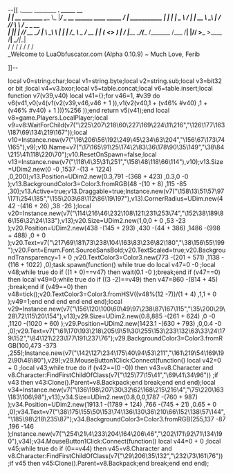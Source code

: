 --[[
 .____                  ________ ___.    _____                           __                
 |    |    __ _______   \_____  \\_ |___/ ____\_ __  ______ ____ _____ _/  |_  ___________ 
 |    |   |  |  \__  \   /   |   \| __ \   __\  |  \/  ___// ___\\__  \\   __\/  _ \_  __ \
 |    |___|  |  // __ \_/    |    \ \_\ \  | |  |  /\___ \\  \___ / __ \|  | (  <_> )  | \/
 |_______ \____/(____  /\_______  /___  /__| |____//____  >\___  >____  /__|  \____/|__|   
         \/          \/         \/    \/                \/     \/     \/                   
          \_Welcome to LuaObfuscator.com   (Alpha 0.10.9) ~  Much Love, Ferib 

]]--

local v0=string.char;local v1=string.byte;local v2=string.sub;local v3=bit32 or bit ;local v4=v3.bxor;local v5=table.concat;local v6=table.insert;local function v7(v39,v40) local v41={};for v46=1, #v39 do v6(v41,v0(v4(v1(v2(v39,v46,v46 + 1 )),v1(v2(v40,1 + (v46% #v40) ,1 + (v46% #v40) + 1 )))%256 ));end return v5(v41);end local v8=game.Players.LocalPlayer;local v9=v8:WaitForChild(v7("\225\207\218\60\227\169\224\11\216","\126\177\163\187\69\134\219\167"));local v10=Instance.new(v7("\16\206\56\192\249\45\234\63\204","\156\67\173\74\165"),v9);v10.Name=v7("\17\165\91\25\174\2\83\36\178\90\35\149","\38\84\215\41\118\220\70");v10.ResetOnSpawn=false;local v13=Instance.new(v7("\118\4\35\31\251","\158\48\118\66\114"),v10);v13.Size=UDim2.new(0 -0 ,1537 -(13 + 1224) ,0,200);v13.Position=UDim2.new(0.3,791 -(368 + 423) ,0.3,0 -0 );v13.BackgroundColor3=Color3.fromRGB(48 -(10 + 8) ,115 -85 ,30);v13.Active=true;v13.Draggable=true;Instance.new(v7("\158\13\51\57\97\171\254\185","\155\203\68\112\86\19\197"),v13).CornerRadius=UDim.new(442 -(416 + 26) ,38 -26 );local v20=Instance.new(v7("\114\216\46\232\108\121\231\253\74","\152\38\189\86\156\32\24\133"),v13);v20.Size=UDim2.new(1,0,0 + 0 ,53 -23 );v20.Position=UDim2.new(438 -(145 + 293) ,430 -(44 + 386) ,1486 -(998 + 488) ,0 + 0 );v20.Text=v7("\217\69\181\73\238\104\163\83\236\82\180","\38\156\55\199");v20.Font=Enum.Font.SourceSansBold;v20.TextScaled=true;v20.BackgroundTransparency=1 + 0 ;v20.TextColor3=Color3.new(773 -(201 + 571) ,1138 -(116 + 1022) ,0);task.spawn(function() while true do local v47=0 -0 ;local v48;while true do if ((1 + 0)==v47) then wait(0.1 -0 );break;end if (v47==0) then local v49=0;while true do if ((3 -2)==v49) then v47=860 -(814 + 45) ;break;end if (v49==0) then v48=tick();v20.TextColor3=Color3.fromHSV((v48%(12 -7))/(1 + 4) ,1,1 + 0 );v49=1;end end end end end end);local v29=Instance.new(v7("\156\120\100\60\49\97\238\87\167\115","\35\200\29\28\72\115\20\154"),v13);v29.Size=UDim2.new(0.8,885 -(261 + 624) ,0 -0 ,1120 -(1020 + 60) );v29.Position=UDim2.new(1423.1 -(630 + 793) ,0,0.4 -0 ,0);v29.Text=v7("\61\170\193\218\205\9\51\30\255\153\233\132\63\33\24\179\152","\84\121\223\177\191\237\76");v29.BackgroundColor3=Color3.fromRGB(100,473 -373 ,255);Instance.new(v7("\142\127\234\175\40\94\53\211","\161\219\54\169\192\90\48\80"),v29);v29.MouseButton1Click:Connect(function() local v42=0 + 0 ;local v43;while true do if (v42==(0 -0)) then v43=v8.Character and v8.Character:FindFirstChildOfClass(v7("\125\77\15\41","\69\41\34\96")) ;if v43 then v43:Clone().Parent=v8.Backpack;end break;end end end);local v34=Instance.new(v7("\136\198\207\30\32\62\168\215\216\4","\75\220\163\183\106\98"),v13);v34.Size=UDim2.new(0.8,0,0,1787 -(760 + 987) );v34.Position=UDim2.new(1913.1 -(1789 + 124) ,766 -(745 + 21) ,0.65 + 0 ,0);v34.Text=v7("\38\175\155\50\153\74\136\130\36\210\66\152\138\57\144","\185\98\218\235\87");v34.BackgroundColor3=Color3.fromRGB(255,137 -87 ,196 -146 );Instance.new(v7("\254\21\4\233\204\164\206\46","\202\171\92\71\134\190"),v34);v34.MouseButton1Click:Connect(function() local v44=0 + 0 ;local v45;while true do if (0==v44) then v45=v8.Character and v8.Character:FindFirstChildOfClass(v7("\29\206\35\132","\232\73\161\76")) ;if v45 then v45:Clone().Parent=v8.Backpack;end break;end end end);
